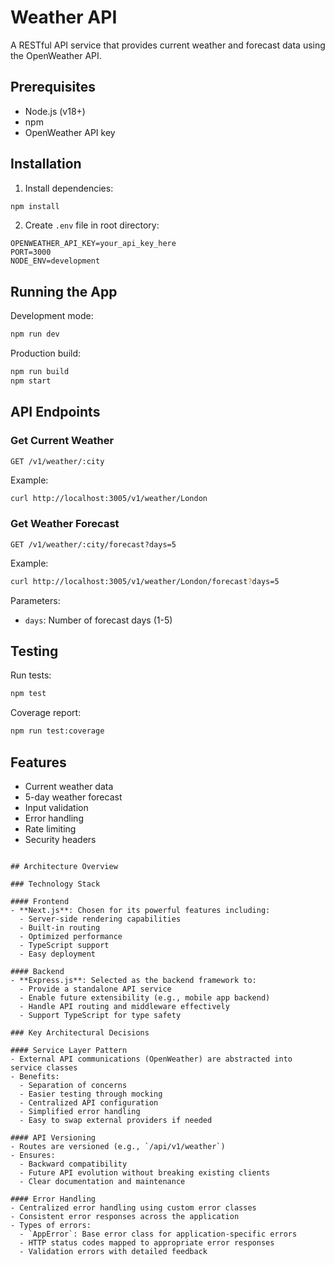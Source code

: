 # Weather API

A RESTful API service that provides current weather and forecast data using the OpenWeather API.

## Prerequisites

- Node.js (v18+)
- npm
- OpenWeather API key

## Installation

1. Install dependencies:
```bash
npm install
```

2. Create `.env` file in root directory:
```
OPENWEATHER_API_KEY=your_api_key_here
PORT=3000
NODE_ENV=development
```

## Running the App

Development mode:
```bash
npm run dev
```

Production build:
```bash
npm run build
npm start
```

## API Endpoints

### Get Current Weather
```
GET /v1/weather/:city
```

Example:
```bash
curl http://localhost:3005/v1/weather/London
```

### Get Weather Forecast
```
GET /v1/weather/:city/forecast?days=5
```

Example:
```bash
curl http://localhost:3005/v1/weather/London/forecast?days=5
```

Parameters:
- `days`: Number of forecast days (1-5)

## Testing

Run tests:
```bash
npm test
```

Coverage report:
```bash
npm run test:coverage
```

## Features

- Current weather data
- 5-day weather forecast
- Input validation
- Error handling
- Rate limiting
- Security headers
```

## Architecture Overview

### Technology Stack

#### Frontend
- **Next.js**: Chosen for its powerful features including:
  - Server-side rendering capabilities
  - Built-in routing
  - Optimized performance
  - TypeScript support
  - Easy deployment

#### Backend
- **Express.js**: Selected as the backend framework to:
  - Provide a standalone API service
  - Enable future extensibility (e.g., mobile app backend)
  - Handle API routing and middleware effectively
  - Support TypeScript for type safety

### Key Architectural Decisions

#### Service Layer Pattern
- External API communications (OpenWeather) are abstracted into service classes
- Benefits:
  - Separation of concerns
  - Easier testing through mocking
  - Centralized API configuration
  - Simplified error handling
  - Easy to swap external providers if needed

#### API Versioning
- Routes are versioned (e.g., `/api/v1/weather`)
- Ensures:
  - Backward compatibility
  - Future API evolution without breaking existing clients
  - Clear documentation and maintenance

#### Error Handling
- Centralized error handling using custom error classes
- Consistent error responses across the application
- Types of errors:
  - `AppError`: Base error class for application-specific errors
  - HTTP status codes mapped to appropriate error responses
  - Validation errors with detailed feedback